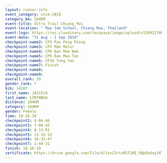 ```yaml
---
layout: runner-info 
event_category: utcm-2019 
category_km: 104KM 
event-title: Ultra Trail Chiang Mai 
event-location: " Mae Jam School, Chiang Mai, Thailand" 
event-logo: https://res.cloudinary.com/raceyaya/image/upload/v1569217001/logo/ultra-trail-chiangmai_ay7efp.jpg 
event-date: "31 Aug - 1 Sep 2019" 
checkpoint-name2: CP3 Pao Pong Pieng 
checkpoint-name3: CP5 Mae Malor 
checkpoint-name4: CP6 Ban Mae Wak  
checkpoint-name5: CP9 Ban Mae Tan 
checkpoint-name6: CP10 Tung Yao 
checkpoint-name7: Finish 
checkpoint-name8: 
checkpoint-name9: 
overall_rank: 39
gender_rank: 7
bib: 14207
first_name: JASSICA
last_name: LINTANGA
distance: 104KM
category: 104KM
gender: Female
time: 18-16-19
checkpoint2: 4-04-46
checkpoint3: 7-08-42
checkpoint4: 8-13-01
checkpoint5: 13-15-13
checkpoint6: 16-31-47
checkpoint7: 1-44-31
finish: 18-16-19
certificate: https://drive.google.com/file/d/1svCSrtvNlF2UE_hBp9aGay34T94rtiNq/view?usp=sharing
---
```

